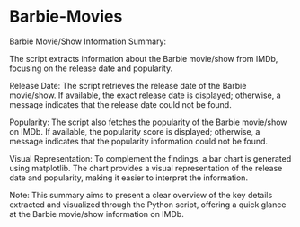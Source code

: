 # Barbie-Movies
Barbie Movie/Show Information Summary:

The script extracts information about the Barbie movie/show from IMDb, focusing on the release date and popularity.

Release Date:
The script retrieves the release date of the Barbie movie/show. If available, the exact release date is displayed; otherwise, a message indicates that the release date could not be found.

Popularity:
The script also fetches the popularity of the Barbie movie/show on IMDb. If available, the popularity score is displayed; otherwise, a message indicates that the popularity information could not be found.

Visual Representation:
To complement the findings, a bar chart is generated using matplotlib. The chart provides a visual representation of the release date and popularity, making it easier to interpret the information.

Note:
This summary aims to present a clear overview of the key details extracted and visualized through the Python script, offering a quick glance at the Barbie movie/show information on IMDb.
